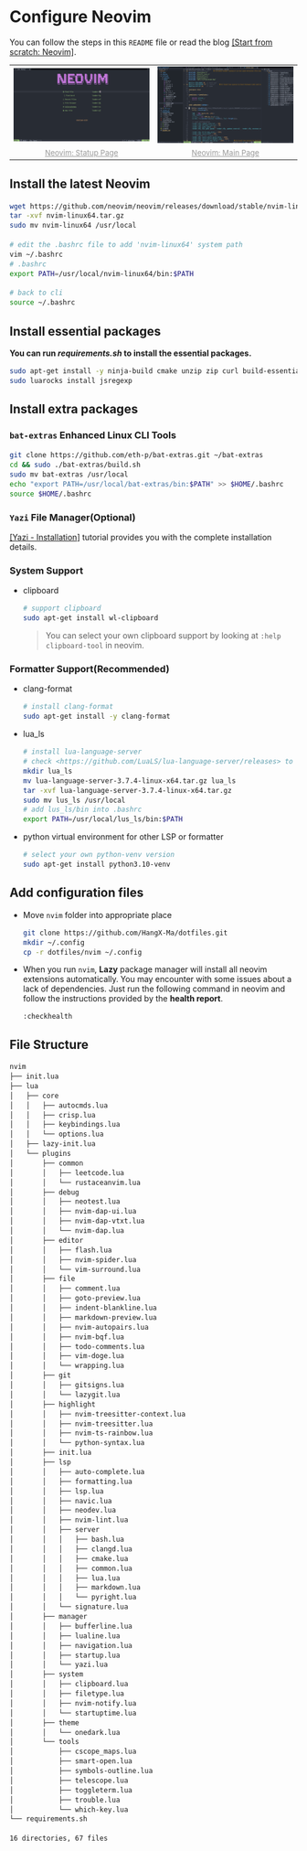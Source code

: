 # Configure Neovim

You can follow the steps in this `README` file or read the blog [\[Start from scratch: Neovim\]](https://hangx-ma.github.io/2023/06/23/neovim-config.html).

<div class="dino" align="center">
  <table>
    <tr>
      <td><img src="./assets/nvim-statup.png" alt="Neovim: Statup Page" width=400 />
      <td><img src="./assets/nvim-main.png" alt="Neovim: Main Page" width=400 />
    </tr>
    <tr>
      <td align="center"><font size="2" color="#999"><u>Neovim: Statup Page</u></font></td>
      <td align="center"><font size="2" color="#999"><u>Neovim: Main Page</u></font></td>
    </tr>
  </table>
</div>

## Install the latest Neovim

```bash
wget https://github.com/neovim/neovim/releases/download/stable/nvim-linux64.tar.gz
tar -xvf nvim-linux64.tar.gz
sudo mv nvim-linux64 /usr/local

# edit the .bashrc file to add 'nvim-linux64' system path
vim ~/.bashrc
# .bashrc
export PATH=/usr/local/nvim-linux64/bin:$PATH

# back to cli
source ~/.bashrc
```

## Install essential packages

**You can run _requirements.sh_ to install the essential packages.**

```bash
sudo apt-get install -y ninja-build cmake unzip zip curl build-essential luarocks lua5.3 npm fd-find ripgrep global sqlite3 libsqlite3-dev bat
sudo luarocks install jsregexp
```

## Install extra packages

### `bat-extras` Enhanced Linux CLI Tools

```bash
git clone https://github.com/eth-p/bat-extras.git ~/bat-extras
cd && sudo ./bat-extras/build.sh
sudo mv bat-extras /usr/local
echo "export PATH=/usr/local/bat-extras/bin:$PATH" >> $HOME/.bashrc
source $HOME/.bashrc
```

### `Yazi` File Manager(Optional)

[\[Yazi - Installation\]](https://yazi-rs.github.io/docs/installation) tutorial provides you with the complete installation details.

### System Support

- clipboard

  ```bash
  # support clipboard
  sudo apt-get install wl-clipboard
  ```

  > You can select your own clipboard support by looking at `:help clipboard-tool` in neovim.

### Formatter Support(Recommended)

- clang-format

  ```bash
  # install clang-format
  sudo apt-get install -y clang-format
  ```

- lua_ls

  ```bash
  # install lua-language-server
  # check <https://github.com/LuaLS/lua-language-server/releases> to download release file
  mkdir lua_ls
  mv lua-language-server-3.7.4-linux-x64.tar.gz lua_ls
  tar -xvf lua-language-server-3.7.4-linux-x64.tar.gz
  sudo mv lus_ls /usr/local
  # add lus_ls/bin into .bashrc
  export PATH=/usr/local/lus_ls/bin:$PATH
  ```

- python virtual environment for other LSP or formatter

  ```bash
  # select your own python-venv version
  sudo apt-get install python3.10-venv
  ```

## Add configuration files

- Move `nvim` folder into appropriate place

  ```bash
  git clone https://github.com/HangX-Ma/dotfiles.git
  mkdir ~/.config
  cp -r dotfiles/nvim ~/.config
  ```

- When you run `nvim`, **Lazy** package manager will install all neovim extensions automatically. You may encounter with some issues about a lack of dependencies. Just run the following command in neovim and follow the instructions provided by the **health report**.

  ```vim
  :checkhealth
  ```

## File Structure

```txt
nvim
├── init.lua
├── lua
│   ├── core
│   │   ├── autocmds.lua
│   │   ├── crisp.lua
│   │   ├── keybindings.lua
│   │   └── options.lua
│   ├── lazy-init.lua
│   └── plugins
│       ├── common
│       │   ├── leetcode.lua
│       │   └── rustaceanvim.lua
│       ├── debug
│       │   ├── neotest.lua
│       │   ├── nvim-dap-ui.lua
│       │   ├── nvim-dap-vtxt.lua
│       │   └── nvim-dap.lua
│       ├── editor
│       │   ├── flash.lua
│       │   ├── nvim-spider.lua
│       │   └── vim-surround.lua
│       ├── file
│       │   ├── comment.lua
│       │   ├── goto-preview.lua
│       │   ├── indent-blankline.lua
│       │   ├── markdown-preview.lua
│       │   ├── nvim-autopairs.lua
│       │   ├── nvim-bqf.lua
│       │   ├── todo-comments.lua
│       │   ├── vim-doge.lua
│       │   └── wrapping.lua
│       ├── git
│       │   ├── gitsigns.lua
│       │   └── lazygit.lua
│       ├── highlight
│       │   ├── nvim-treesitter-context.lua
│       │   ├── nvim-treesitter.lua
│       │   ├── nvim-ts-rainbow.lua
│       │   └── python-syntax.lua
│       ├── init.lua
│       ├── lsp
│       │   ├── auto-complete.lua
│       │   ├── formatting.lua
│       │   ├── lsp.lua
│       │   ├── navic.lua
│       │   ├── neodev.lua
│       │   ├── nvim-lint.lua
│       │   ├── server
│       │   │   ├── bash.lua
│       │   │   ├── clangd.lua
│       │   │   ├── cmake.lua
│       │   │   ├── common.lua
│       │   │   ├── lua.lua
│       │   │   ├── markdown.lua
│       │   │   └── pyright.lua
│       │   └── signature.lua
│       ├── manager
│       │   ├── bufferline.lua
│       │   ├── lualine.lua
│       │   ├── navigation.lua
│       │   ├── startup.lua
│       │   └── yazi.lua
│       ├── system
│       │   ├── clipboard.lua
│       │   ├── filetype.lua
│       │   ├── nvim-notify.lua
│       │   └── startuptime.lua
│       ├── theme
│       │   └── onedark.lua
│       └── tools
│           ├── cscope_maps.lua
│           ├── smart-open.lua
│           ├── symbols-outline.lua
│           ├── telescope.lua
│           ├── toggleterm.lua
│           ├── trouble.lua
│           └── which-key.lua
└── requirements.sh

16 directories, 67 files
```
